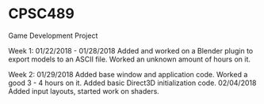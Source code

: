 # CPSC489
Game Development Project

Week 1: 
01/22/2018 - 01/28/2018
Added and worked on a Blender plugin to export models to an ASCII file.
Worked an unknown amount of hours on it.
 
Week 2:
01/29/2018
Added base window and application code. Worked a good 3 - 4 hours on it.
Added basic Direct3D initialization code.
02/04/2018
Added input layouts, started work on shaders.